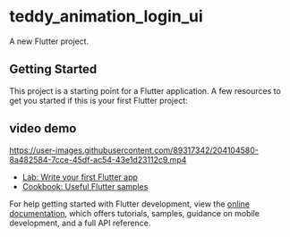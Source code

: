 # teddy_animation_login_ui
A new Flutter project.

## Getting Started
This project is a starting point for a Flutter application.
A few resources to get you started if this is your first Flutter project:


## video demo
https://user-images.githubusercontent.com/89317342/204104580-8a482584-7cce-45df-ac54-43e1d23112c9.mp4

- [Lab: Write your first Flutter app](https://docs.flutter.dev/get-started/codelab)
- [Cookbook: Useful Flutter samples](https://docs.flutter.dev/cookbook)

For help getting started with Flutter development, view the
[online documentation](https://docs.flutter.dev/), which offers tutorials,
samples, guidance on mobile development, and a full API reference.
